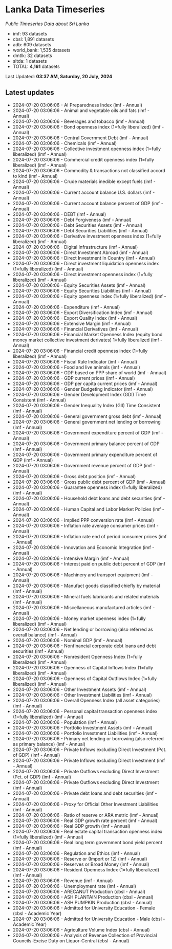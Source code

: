 # Lanka Data Timeseries
*Public Timeseries Data about Sri Lanka*

* imf: 93 datasets
* cbsl: 1,891 datasets
* adb: 609 datasets
* world_bank: 1,535 datasets
* dmtlk: 32 datasets
* sltda: 1 datasets
* TOTAL: **4,161** datasets

Last Updated: **03:37 AM, Saturday, 20 July, 2024**

## Latest updates

* 2024-07-20 03:06:06 - AI Preparedness Index (imf - Annual)
* 2024-07-20 03:06:06 - Animal and vegetable oils and fats (imf - Annual)
* 2024-07-20 03:06:06 - Beverages and tobacco (imf - Annual)
* 2024-07-20 03:06:06 - Bond openness index (1=fully liberalized) (imf - Annual)
* 2024-07-20 03:06:06 - Central Government Debt (imf - Annual)
* 2024-07-20 03:06:06 - Chemicals (imf - Annual)
* 2024-07-20 03:06:06 - Collective investment openness index (1=fully liberalized) (imf - Annual)
* 2024-07-20 03:06:06 - Commercial credit openness index (1=fully liberalized) (imf - Annual)
* 2024-07-20 03:06:06 - Commodity & transactions not classified accord to kind (imf - Annual)
* 2024-07-20 03:06:06 - Crude materials inedible except fuels (imf - Annual)
* 2024-07-20 03:06:06 - Current account balance U.S. dollars (imf - Annual)
* 2024-07-20 03:06:06 - Current account balance percent of GDP (imf - Annual)
* 2024-07-20 03:06:06 - DEBT (imf - Annual)
* 2024-07-20 03:06:06 - Debt Forgiveness (imf - Annual)
* 2024-07-20 03:06:06 - Debt Securities Assets (imf - Annual)
* 2024-07-20 03:06:06 - Debt Securities Liabilities (imf - Annual)
* 2024-07-20 03:06:06 - Derivative investment openness index (1=fully liberalized) (imf - Annual)
* 2024-07-20 03:06:06 - Digital Infrastructure (imf - Annual)
* 2024-07-20 03:06:06 - Direct Investment Abroad (imf - Annual)
* 2024-07-20 03:06:06 - Direct Investment In Country (imf - Annual)
* 2024-07-20 03:06:06 - Direct investment liquidation openness index (1=fully liberalized) (imf - Annual)
* 2024-07-20 03:06:06 - Direct investment openness index (1=fully liberalized) (imf - Annual)
* 2024-07-20 03:06:06 - Equity Securities Assets (imf - Annual)
* 2024-07-20 03:06:06 - Equity Securities Liabilities (imf - Annual)
* 2024-07-20 03:06:06 - Equity openness index (1=fully liberalized) (imf - Annual)
* 2024-07-20 03:06:06 - Expenditure (imf - Annual)
* 2024-07-20 03:06:06 - Export Diversification Index (imf - Annual)
* 2024-07-20 03:06:06 - Export Quality Index (imf - Annual)
* 2024-07-20 03:06:06 - Extensive Margin (imf - Annual)
* 2024-07-20 03:06:06 - Financial Derivatives (imf - Annual)
* 2024-07-20 03:06:06 - Financial Market Openness Index (equity bond money market collective investment derivates) 1=fully liberalized (imf - Annual)
* 2024-07-20 03:06:06 - Financial credit openness index (1=fully liberalized) (imf - Annual)
* 2024-07-20 03:06:06 - Fiscal Rule Indicator (imf - Annual)
* 2024-07-20 03:06:06 - Food and live animals (imf - Annual)
* 2024-07-20 03:06:06 - GDP based on PPP share of world (imf - Annual)
* 2024-07-20 03:06:06 - GDP current prices (imf - Annual)
* 2024-07-20 03:06:06 - GDP per capita current prices (imf - Annual)
* 2024-07-20 03:06:06 - Gender Budgeting Indicator (imf - Annual)
* 2024-07-20 03:06:06 - Gender Development Index (GDI) Time Consistent (imf - Annual)
* 2024-07-20 03:06:06 - Gender Inequality Index (GII) Time Consistent (imf - Annual)
* 2024-07-20 03:06:06 - General government gross debt (imf - Annual)
* 2024-07-20 03:06:06 - General government net lending or borrowing (imf - Annual)
* 2024-07-20 03:06:06 - Government expenditure percent of GDP (imf - Annual)
* 2024-07-20 03:06:06 - Government primary balance percent of GDP (imf - Annual)
* 2024-07-20 03:06:06 - Government primary expenditure percent of GDP (imf - Annual)
* 2024-07-20 03:06:06 - Government revenue percent of GDP (imf - Annual)
* 2024-07-20 03:06:06 - Gross debt position (imf - Annual)
* 2024-07-20 03:06:06 - Gross public debt percent of GDP (imf - Annual)
* 2024-07-20 03:06:06 - Guarantee openness index (1=fully liberalized) (imf - Annual)
* 2024-07-20 03:06:06 - Household debt loans and debt securities (imf - Annual)
* 2024-07-20 03:06:06 - Human Capital and Labor Market Policies (imf - Annual)
* 2024-07-20 03:06:06 - Implied PPP conversion rate (imf - Annual)
* 2024-07-20 03:06:06 - Inflation rate average consumer prices (imf - Annual)
* 2024-07-20 03:06:06 - Inflation rate end of period consumer prices (imf - Annual)
* 2024-07-20 03:06:06 - Innovation and Economic Integration (imf - Annual)
* 2024-07-20 03:06:06 - Intensive Margin (imf - Annual)
* 2024-07-20 03:06:06 - Interest paid on public debt percent of GDP (imf - Annual)
* 2024-07-20 03:06:06 - Machinery and transport equipment (imf - Annual)
* 2024-07-20 03:06:06 - Manufact goods classified chiefly by material (imf - Annual)
* 2024-07-20 03:06:06 - Mineral fuels lubricants and related materials (imf - Annual)
* 2024-07-20 03:06:06 - Miscellaneous manufactured articles (imf - Annual)
* 2024-07-20 03:06:06 - Money market openness index (1=fully liberalized) (imf - Annual)
* 2024-07-20 03:06:06 - Net lending or borrowing (also referred as overall balance) (imf - Annual)
* 2024-07-20 03:06:06 - Nominal GDP (imf - Annual)
* 2024-07-20 03:06:06 - Nonfinancial corporate debt loans and debt securities (imf - Annual)
* 2024-07-20 03:06:06 - Nonresident Openness Index (1=fully liberalized) (imf - Annual)
* 2024-07-20 03:06:06 - Openness of Capital Inflows Index (1=fully liberalized) (imf - Annual)
* 2024-07-20 03:06:06 - Openness of Capital Outflows Index (1=fully liberalized) (imf - Annual)
* 2024-07-20 03:06:06 - Other Investment Assets (imf - Annual)
* 2024-07-20 03:06:06 - Other Investment Liabilities (imf - Annual)
* 2024-07-20 03:06:06 - Overall Openness Index (all asset categories) (imf - Annual)
* 2024-07-20 03:06:06 - Personal capital transaction openness index (1=fully liberalized) (imf - Annual)
* 2024-07-20 03:06:06 - Population (imf - Annual)
* 2024-07-20 03:06:06 - Portfolio Investment Assets (imf - Annual)
* 2024-07-20 03:06:06 - Portfolio Investment Liabilities (imf - Annual)
* 2024-07-20 03:06:06 - Primary net lending or borrowing (also referred as primary balance) (imf - Annual)
* 2024-07-20 03:06:06 - Private Inflows excluding Direct Investment (Pct. of GDP) (imf - Annual)
* 2024-07-20 03:06:06 - Private Inflows excluding Direct Investment (imf - Annual)
* 2024-07-20 03:06:06 - Private Outflows excluding Direct Investment (Pct. of GDP) (imf - Annual)
* 2024-07-20 03:06:06 - Private Outflows excluding Direct Investment (imf - Annual)
* 2024-07-20 03:06:06 - Private debt loans and debt securities (imf - Annual)
* 2024-07-20 03:06:06 - Proxy for Official Other Investment Liabilities (imf - Annual)
* 2024-07-20 03:06:06 - Ratio of reserve or ARA metric (imf - Annual)
* 2024-07-20 03:06:06 - Real GDP growth rate percent (imf - Annual)
* 2024-07-20 03:06:06 - Real GDP growth (imf - Annual)
* 2024-07-20 03:06:06 - Real estate capital transaction openness index (1=fully liberalized) (imf - Annual)
* 2024-07-20 03:06:06 - Real long term government bond yield percent (imf - Annual)
* 2024-07-20 03:06:06 - Regulation and Ethics (imf - Annual)
* 2024-07-20 03:06:06 - Reserve or (Import or 12) (imf - Annual)
* 2024-07-20 03:06:06 - Reserves or Broad Money (imf - Annual)
* 2024-07-20 03:06:06 - Resident Openness Index (1=fully liberalized) (imf - Annual)
* 2024-07-20 03:06:06 - Revenue (imf - Annual)
* 2024-07-20 03:06:06 - Unemployment rate (imf - Annual)
* 2024-07-20 03:06:06 - ARECANUT Production (cbsl - Annual)
* 2024-07-20 03:06:06 - ASH PLANTAIN Production (cbsl - Annual)
* 2024-07-20 03:06:06 - ASH PUMPKIN Production (cbsl - Annual)
* 2024-07-20 03:06:06 - Admitted for University Education - Female (cbsl - Academic Year)
* 2024-07-20 03:06:06 - Admitted for University Education - Male (cbsl - Academic Year)
* 2024-07-20 03:06:06 - Agriculture Volume Index (cbsl - Annual)
* 2024-07-20 03:06:06 - Analysis of Revenue Collection of Provincial Councils-Excise Duty on Liquor-Central (cbsl - Annual)